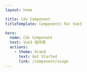 ```yaml
---
layout: home

title: Cdx Component
titleTemplate: Components For Vue3

hero:
  name: Cdx Component
  text: Vue3 组件库
  actions:
    - theme: brand
      text: Get Started
      link: /component/usage
---
```

